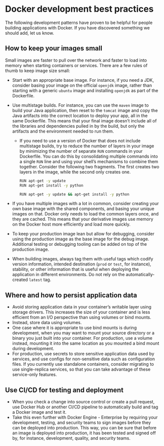 # Docker development best practices

The following development patterns have proven to be helpful for people building applications with Docker. If you have discovered something we should add, let us know.

## How to keep your images small

Small images are faster to pull over the network and faster to load into memory when starting containers or services. There are a few rules of thumb to keep image size small:

- Start with an appropriate base image. For instance, if you need a JDK, consider basing your image on the official `openjdk` image, rather than starting with a generic `ubuntu` image and installing `openjdk` as part of the Dockerfile.
- Use multistage builds. For instance, you can use the `maven` image to build your Java application, then reset to the `tomcat` image and copy the Java artifacts into the correct location to deploy your app, all in the same Dockerfile. This means that your final image doesn’t include all of the libraries and dependencies pulled in by the build, but only the artifacts and the environment needed to run them.

  - If you need to use a version of Docker that does not include multistage builds, try to reduce the number of layers in your image by minimizing the number of separate `RUN` commands in your Dockerfile. You can do this by consolidating multiple commands into a single `RUN` line and using your shell’s mechanisms to combine them together. Consider the following two fragments. The first creates two layers in the image, while the second only creates one.

    ```bash
    RUN apt-get -y update
    RUN apt-get install -y python
    ```

    ```bash
    RUN apt-get -y update && apt-get install -y python
    ```

- If you have multiple images with a lot in common, consider creating your own base image with the shared components, and basing your unique images on that. Docker only needs to load the common layers once, and they are cached. This means that your derivative images use memory on the Docker host more efficiently and load more quickly.
- To keep your production image lean but allow for debugging, consider using the production image as the base image for the debug image. Additional testing or debugging tooling can be added on top of the production image.
- When building images, always tag them with useful tags which codify version information, intended destination (`prod` or `test`, for instance), stability, or other information that is useful when deploying the application in different environments. Do not rely on the automatically-created `latest` tag.

## Where and how to persist application data

- Avoid storing application data in your container’s writable layer using storage drivers. This increases the size of your container and is less efficient from an I/O perspective than using volumes or bind mounts.
- Instead, store data using volumes.
- One case where it is appropriate to use bind mounts is during development, when you may want to mount your source directory or a binary you just built into your container. For production, use a volume instead, mounting it into the same location as you mounted a bind mount during development.
- For production, use secrets to store sensitive application data used by services, and use configs for non-sensitive data such as configuration files. If you currently use standalone containers, consider migrating to use single-replica services, so that you can take advantage of these service-only features.

## Use CI/CD for testing and deployment

- When you check a change into source control or create a pull request, use Docker Hub or another CI/CD pipeline to automatically build and tag a Docker image and test it.
- Take this even further with Docker Engine - Enterprise by requiring your development, testing, and security teams to sign images before they can be deployed into production. This way, you can be sure that before an image is deployed into production, it has been tested and signed off by, for instance, development, quality, and security teams.
